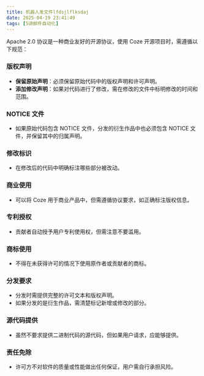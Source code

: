 ```yaml
---
title: 机器人发文件lfdsjlflksdaj
date: 2025-04-19 23:41:49
tags: [5讲邮件自动化]
---
```


Apache 2.0 协议是一种商业友好的开源协议，使用 Coze 开源项目时，需遵循以下规范：

### 版权声明
- **保留原始声明**：必须保留原始代码中的版权声明和许可声明。
- **添加修改声明**：如果对代码进行了修改，需在修改的文件中标明修改的时间和范围。

### NOTICE 文件
- 如果原始代码包含 NOTICE 文件，分发的衍生作品中也必须包含 NOTICE 文件，并保留其中的归属声明。

### 修改标识
- 在修改后的代码中明确标注哪些部分被改动。

### 商业使用
- 可以将 Coze 用于商业产品中，但需遵循协议要求，如正确标注版权信息。

### 专利授权
- 贡献者自动授予用户专利使用权，但需注意不要滥用。

### 商标使用
- 不得在未获得许可的情况下使用原作者或贡献者的商标。

### 分发要求
- 分发时需提供完整的许可文本和版权声明。
- 如果分发的是衍生作品，需清楚标记新增或修改的部分。

### 源代码提供
- 虽然不要求提供二进制代码的源代码，但如果用户请求，应能够提供。

### 责任免除
- 许可方不对软件的质量或性能做出任何保证，用户需自行承担风险。


